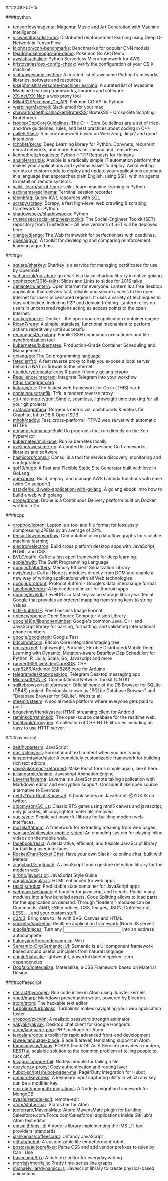 ###2016-07-15

####python
* [tensorflow/magenta](https://github.com/tensorflow/magenta): Magenta: Music and Art Generation with Machine Intelligence
* [viswanathgs/dist-dqn](https://github.com/viswanathgs/dist-dqn): Distributed reinforcement learning using Deep Q-Network in TensorFlow
* [jcjohnson/cnn-benchmarks](https://github.com/jcjohnson/cnn-benchmarks): Benchmarks for popular CNN models
* [tejado/pokemongo-api-demo](https://github.com/tejado/pokemongo-api-demo): Pokemon Go API Demo
* [awslabs/chalice](https://github.com/awslabs/chalice): Python Serverless Microframework for AWS
* [kristovatlas/osx-config-check](https://github.com/kristovatlas/osx-config-check): Verify the configuration of your OS X machine.
* [vinta/awesome-python](https://github.com/vinta/awesome-python): A curated list of awesome Python frameworks, libraries, software and resources
* [josephmisiti/awesome-machine-learning](https://github.com/josephmisiti/awesome-machine-learning): A curated list of awesome Machine Learning frameworks, libraries and software.
* [XX-net/XX-Net](https://github.com/XX-net/XX-Net): a web proxy tool
* [Mila432/Pokemon_Go_API](https://github.com/Mila432/Pokemon_Go_API): Pokmon GO API in Python
* [warpling/Macmoji](https://github.com/warpling/Macmoji): Slack emoji for your mac!   
* [shawarkhanethicalhacker/BruteXSS](https://github.com/shawarkhanethicalhacker/BruteXSS): BruteXSS - Cross-Site Scripting Bruteforcer
* [isocpp/CppCoreGuidelines](https://github.com/isocpp/CppCoreGuidelines): The C++ Core Guidelines are a set of tried-and-true guidelines, rules, and best practices about coding in C++
* [pallets/flask](https://github.com/pallets/flask): A microframework based on Werkzeug, Jinja2 and good intentions
* [fchollet/keras](https://github.com/fchollet/keras): Deep Learning library for Python. Convnets, recurrent neural networks, and more. Runs on Theano and TensorFlow.
* [kennethreitz/requests](https://github.com/kennethreitz/requests): Python HTTP Requests for Humans
* [ansible/ansible](https://github.com/ansible/ansible): Ansible is a radically simple IT automation platform that makes your applications and systems easier to deploy. Avoid writing scripts or custom code to deploy and update your applications automate in a language that approaches plain English, using SSH, with no agents to install on remote systems.
* [scikit-learn/scikit-learn](https://github.com/scikit-learn/scikit-learn): scikit-learn: machine learning in Python
* [asciinema/asciinema](https://github.com/asciinema/asciinema): Terminal session recorder
* [lebinh/aq](https://github.com/lebinh/aq): Query AWS resources with SQL
* [scrapy/scrapy](https://github.com/scrapy/scrapy): Scrapy, a fast high-level web crawling & scraping framework for Python.
* [shadowsocks/shadowsocks](https://github.com/shadowsocks/shadowsocks): Python
* [trustedsec/social-engineer-toolkit](https://github.com/trustedsec/social-engineer-toolkit): The Social-Engineer Toolkit (SET) repository from TrustedSec - All new versions of SET will be deployed here.
* [django/django](https://github.com/django/django): The Web framework for perfectionists with deadlines.
* [openai/gym](https://github.com/openai/gym): A toolkit for developing and comparing reinforcement learning algorithms.

####go
* [square/sharkey](https://github.com/square/sharkey): Sharkey is a service for managing certificates for use by OpenSSH
* [wcharczuk/go-chart](https://github.com/wcharczuk/go-chart): go chart is a basic charting library in native golang.
* [gophercon/2016-talks](https://github.com/gophercon/2016-talks): Slides and Links to slides for 2016 talks
* [getlantern/lantern](https://github.com/getlantern/lantern):  Open Internet for everyone. Lantern is a free desktop application that delivers fast, reliable and secure access to the open Internet for users in censored regions. It uses a variety of techniques to stay unblocked, including P2P and domain fronting. Lantern relies on users in uncensored regions acting as access points to the open Internet.
* [docker/docker](https://github.com/docker/docker): Docker - the open-source application container engine
* [Rican7/retry](https://github.com/Rican7/retry): A simple, stateless, functional mechanism to perform actions repetitively until successful.
* [reconquest/orgalorg](https://github.com/reconquest/orgalorg): Parallel SSH commands executioner and file synchronization tool
* [kubernetes/kubernetes](https://github.com/kubernetes/kubernetes): Production-Grade Container Scheduling and Management
* [golang/go](https://github.com/golang/go): The Go programming language
* [fatedier/frp](https://github.com/fatedier/frp): A fast reverse proxy to help you expose a local server behind a NAT or firewall to the internet.
* [gtank/cryptopasta](https://github.com/gtank/cryptopasta): copy & paste-friendly golang crypto
* [Requilence/integram](https://github.com/Requilence/integram): Integrate Telegram into your workflow  https://integram.org
* [kataras/iris](https://github.com/kataras/iris): The fastest web framework for Go in (THIS) earth
* [containous/traefik](https://github.com/containous/traefik): Trfk, a modern reverse proxy
* [git-time-metric/gtm](https://github.com/git-time-metric/gtm): Simple, seamless, lightweight time tracking for all your git projects
* [grafana/grafana](https://github.com/grafana/grafana): Gorgeous metric viz, dashboards & editors for Graphite, InfluxDB & OpenTSDB
* [mholt/caddy](https://github.com/mholt/caddy): Fast, cross-platform HTTP/2 web server with automatic HTTPS
* [atmanos/atmanos](https://github.com/atmanos/atmanos): Build Go programs that run directly on the Xen hypervisor
* [kubernetes/minikube](https://github.com/kubernetes/minikube): Run Kubernetes locally
* [avelino/awesome-go](https://github.com/avelino/awesome-go): A curated list of awesome Go frameworks, libraries and software
* [hashicorp/consul](https://github.com/hashicorp/consul): Consul is a tool for service discovery, monitoring and configuration.
* [spf13/hugo](https://github.com/spf13/hugo): A Fast and Flexible Static Site Generator built with love in GoLang
* [apex/apex](https://github.com/apex/apex): Build, deploy, and manage AWS Lambda functions with ease (with Go support!).
* [astaxie/build-web-application-with-golang](https://github.com/astaxie/build-web-application-with-golang): A golang ebook intro how to build a web with golang
* [drone/drone](https://github.com/drone/drone): Drone is a Continuous Delivery platform built on Docker, written in Go

####cpp
* [dropbox/lepton](https://github.com/dropbox/lepton): Lepton is a tool and file format for losslessly compressing JPEGs by an average of 22%.
* [tensorflow/tensorflow](https://github.com/tensorflow/tensorflow): Computation using data flow graphs for scalable machine learning
* [electron/electron](https://github.com/electron/electron): Build cross platform desktop apps with JavaScript, HTML, and CSS
* [BVLC/caffe](https://github.com/BVLC/caffe): Caffe: a fast open framework for deep learning.
* [apple/swift](https://github.com/apple/swift): The Swift Programming Language
* [google/flatbuffers](https://github.com/google/flatbuffers): Memory Efficient Serialization Library
* [nwjs/nw.js](https://github.com/nwjs/nw.js): Call all Node.js modules directly from DOM and enable a new way of writing applications with all Web technologies.
* [google/protobuf](https://github.com/google/protobuf): Protocol Buffers - Google's data interchange format
* [facebook/redex](https://github.com/facebook/redex): A bytecode optimizer for Android apps
* [google/leveldb](https://github.com/google/leveldb): LevelDB is a fast key-value storage library written at Google that provides an ordered mapping from string keys to string values.
* [FLIF-hub/FLIF](https://github.com/FLIF-hub/FLIF): Free Lossless Image Format
* [opencv/opencv](https://github.com/opencv/opencv): Open Source Computer Vision Library
* [googlei18n/libphonenumber](https://github.com/googlei18n/libphonenumber): Google's common Java, C++ and JavaScript library for parsing, formatting, and validating international phone numbers.
* [google/googletest](https://github.com/google/googletest): Google Test
* [bitcoin/bitcoin](https://github.com/bitcoin/bitcoin): Bitcoin Core integration/staging tree
* [dmlc/mxnet](https://github.com/dmlc/mxnet): Lightweight, Portable, Flexible Distributed/Mobile Deep Learning with Dynamic, Mutation-aware Dataflow Dep Scheduler; for Python, R, Julia, Scala, Go, Javascript and more
* [runner365/LiveVideoCoreSDK](https://github.com/runner365/LiveVideoCoreSDK): C++
* [esp8266/Arduino](https://github.com/esp8266/Arduino): ESP8266 core for Arduino
* [telegramdesktop/tdesktop](https://github.com/telegramdesktop/tdesktop): Telegram Desktop messaging app
* [Microsoft/CNTK](https://github.com/Microsoft/CNTK): Computational Network Toolkit (CNTK)
* [sqlitebrowser/sqlitebrowser](https://github.com/sqlitebrowser/sqlitebrowser): Official home of the DB Browser for SQLite (DB4S) project. Previously known as "SQLite Database Browser" and "Database Browser for SQLite". Website at:
* [steemit/steem](https://github.com/steemit/steem): A social media platform where everyone gets paid to post.
* [begeekmyfriend/yasea](https://github.com/begeekmyfriend/yasea): RTMP streaming client for Android
* [rethinkdb/rethinkdb](https://github.com/rethinkdb/rethinkdb): The open-source database for the realtime web.
* [facebook/proxygen](https://github.com/facebook/proxygen): A collection of C++ HTTP libraries including an easy to use HTTP server.

####javascript
* [zeit/hyperterm](https://github.com/zeit/hyperterm): JavaScript
* [nosir/cleave.js](https://github.com/nosir/cleave.js): Format input text content when you are typing
* [ianstormtaylor/slate](https://github.com/ianstormtaylor/slate): A completely customizable framework for building rich text editors.
* [davezuko/react-reformed](https://github.com/davezuko/react-reformed): Make React forms simple again, see it here:
* [juliangarnier/anime](https://github.com/juliangarnier/anime): Javascript Animation Engine
* [Laverna/laverna](https://github.com/Laverna/laverna): Laverna is a JavaScript note taking application with Markdown editor and encryption support. Consider it like open source alternative to Evernote.
* [getify/You-Dont-Know-JS](https://github.com/getify/You-Dont-Know-JS): A book series on JavaScript. @YDKJS on twitter.
* [gloomyson/SC_Js](https://github.com/gloomyson/SC_Js): Classic RTS game using html5 canvas and javascript, only js codes, all copyrighted materials removed
* [vuejs/vue](https://github.com/vuejs/vue): Simple yet powerful library for building modern web interfaces.
* [mozilla/fathom](https://github.com/mozilla/fathom): A framework for extracting meaning from web pages
* [samiare/whitewater-mobile-video](https://github.com/samiare/whitewater-mobile-video): An encoding system for playing inline videos on the mobile web.
* [facebook/react](https://github.com/facebook/react): A declarative, efficient, and flexible JavaScript library for building user interfaces.
* [RocketChat/Rocket.Chat](https://github.com/RocketChat/Rocket.Chat): Have your own Slack like online chat, built with Meteor.
* [zingchart/zingtouch](https://github.com/zingchart/zingtouch): A JavaScript touch gesture detection library for the modern web
* [airbnb/javascript](https://github.com/airbnb/javascript): JavaScript Style Guide
* [angular/angular.js](https://github.com/angular/angular.js): HTML enhanced for web apps
* [reactjs/redux](https://github.com/reactjs/redux): Predictable state container for JavaScript apps
* [webpack/webpack](https://github.com/webpack/webpack): A bundler for javascript and friends. Packs many modules into a few bundled assets. Code Splitting allows to load parts for the application on demand. Through "loaders," modules can be CommonJs, AMD, ES6 modules, CSS, Images, JSON, Coffeescript, LESS, ... and your custom stuff.
* [d3/d3](https://github.com/d3/d3): Bring data to life with SVG, Canvas and HTML. 
* [socketio/socket.io](https://github.com/socketio/socket.io): Realtime application framework (Node.JS server)
* [algolia/places](https://github.com/algolia/places):  Turn any <input> into an address autocomplete
* [huluoyang/freecodecamp.cn](https://github.com/huluoyang/freecodecamp.cn): Wiki
* [Semantic-Org/Semantic-UI](https://github.com/Semantic-Org/Semantic-UI): Semantic is a UI component framework based around useful principles from natural language.
* [chmln/flatpickr](https://github.com/chmln/flatpickr): lightweight, powerful datetimepicker. zero dependencies
* [Dogfalo/materialize](https://github.com/Dogfalo/materialize): Materialize, a CSS Framework based on Material Design

####coffeescript
* [nteract/hydrogen](https://github.com/nteract/hydrogen):  Run code inline in Atom using Jupyter kernels
* [yhatt/marp](https://github.com/yhatt/marp): Markdown presentation writer, powered by Electron.
* [atom/atom](https://github.com/atom/atom): The hackable text editor
* [turbolinks/turbolinks](https://github.com/turbolinks/turbolinks): Turbolinks makes navigating your web application faster
* [dropbox/zxcvbn](https://github.com/dropbox/zxcvbn): A realistic password strength estimator.
* [yakyak/yakyak](https://github.com/yakyak/yakyak): Desktop chat client for Google Hangouts
* [atom/language-php](https://github.com/atom/language-php): PHP package for Atom
* [jescalan/roots](https://github.com/jescalan/roots): a toolkit for rapid advanced front-end development
* [jawee/language-blade](https://github.com/jawee/language-blade): Blade (Laravel) templating support in Atom
* [tomdionysus/foaas](https://github.com/tomdionysus/foaas): FOAAS (Fuck Off As A Service) provides a modern, RESTful, scalable solution to the common problem of telling people to fuck off.
* [lucagrulla/node-tail](https://github.com/lucagrulla/node-tail): Nodejs module for tailing a file
* [cozy/cozy-proxy](https://github.com/cozy/cozy-proxy): Cozy authentication and routing layer
* [hubot-scripts/hubot-pager-me](https://github.com/hubot-scripts/hubot-pager-me): PagerDuty integration for Hubot
* [dmauro/Keypress](https://github.com/dmauro/Keypress): A keyboard input capturing utility in which any key can be a modifier key.
* [emirotin/mongodb-migrations](https://github.com/emirotin/mongodb-migrations): A Node.js migration framework for MongoDB
* [sveale/remote-edit](https://github.com/sveale/remote-edit): remote-edit
* [atom/status-bar](https://github.com/atom/status-bar): Status bar for Atom
* [joeferraro/MavensMate-Atom](https://github.com/joeferraro/MavensMate-Atom): MavensMate plugin for building Salesforce.com/Force.com/Salesforce1 applications inside GitHub's Atom text editor
* [omsmith/ims-lti](https://github.com/omsmith/ims-lti): A node.js library implementing the IMS LTI tool providers' standards
* [jashkenas/coffeescript](https://github.com/jashkenas/coffeescript): Unfancy JavaScript
* [github/hubot](https://github.com/github/hubot): A customizable life embetterment robot.
* [postcss/autoprefixer](https://github.com/postcss/autoprefixer): Parse CSS and add vendor prefixes to rules by Can I Use
* [basecamp/trix](https://github.com/basecamp/trix): A rich text editor for everyday writing
* [morrisjs/morris.js](https://github.com/morrisjs/morris.js): Pretty time-series line graphs
* [michaelvillar/dynamics.js](https://github.com/michaelvillar/dynamics.js): Javascript library to create physics-based animations
